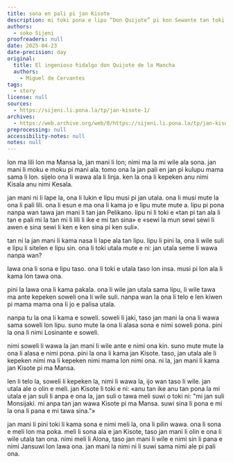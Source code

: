 ```yaml
---
title: sona en pali pi jan Kisote
description: mi toki pona e lipu “Don Quijote” pi kon Sewante tan toki Epanjo.
authors:
  - soko Sijeni
proofreaders: null
date: 2025-04-23
date-precision: day
original:
  title: El ingenioso hidalgo don Quijote de la Mancha
  authors:
    - Miguel de Cervantes
tags:
  - story
license: null
sources:
  - https://sijeni.li.pona.la/tp/jan-kisote-1/
archives:
  - https://web.archive.org/web/0/https://sijeni.li.pona.la/tp/jan-kisote-1/
preprocessing: null
accessibility-notes: null
notes: null
---
```


lon ma lili lon ma Mansa la, jan mani li lon; nimi ma la mi wile ala sona. jan mani li moku e moku pi mani ala. tomo ona la jan pali en jan pi kulupu mama sama li lon. sijelo ona li wawa ala li linja. ken la ona li kepeken anu nimi Kisala anu nimi Kesala.

jan mani ni li lape la, ona li lukin e lipu musi pi jan utala. ona li musi mute la ona li pali lili. ona li esun e ma ona li kama jo e lipu mute mute a. lipu pi pona nanpa wan tawa jan mani li tan jan Pelikano. lipu ni li toki e «tan pi tan ala li tan e pali mi la tan mi li lili li ike e mi tan sina» e «sewi la mun sewi sewi li awen e sina sewi li ken e ken sina pi ken suli».

tan ni la jan mani li kama nasa li lape ala tan lipu. lipu li pini la, ona li wile suli e lipu li sitelen e lipu sin. ona li toki utala mute e ni: jan utala seme li wawa nanpa wan?

lawa ona li sona e lipu taso. ona li toki e utala taso lon insa. musi pi lon ala li kama lon tawa ona.

pini la lawa ona li kama pakala. ona li wile jan utala sama lipu, li wile tawa ma ante kepeken soweli ona li wile suli. nanpa wan la ona li telo e len kiwen pi mama mama ona li jo e palisa utala.

nanpa tu la ona li kama e soweli. soweli li jaki, taso jan mani la ona li wawa sama soweli lon lipu. suno mute la ona li alasa sona e nimi soweli pona. pini la ona li nimi Losinante e soweli.

nimi soweli li wawa la jan mani li wile ante e nimi ona kin. suno mute mute la ona li alasa e nimi pona. pini la ona li kama jan Kisote. taso, jan utala ale li kepeken nimi ma li kepeken nimi mama lon nimi ona. ni la, jan mani li kama jan Kisote pi ma Mansa.

len li telo la, soweli li kepeken la, nimi li wawa la, ijo wan taso li wile. jan utala ale o olin e meli. jan Kisote li toki e ni: «anu tan ike anu tan pona la mi utala e jan suli li anpa e ona la, jan suli o tawa meli suwi o toki ni: "mi jan suli Monsijaki. mi anpa tan jan wawa Kisote pi ma Mansa. suwi sina li pona e mi la ona li pana e mi tawa sina."»

jan mani li pini toki li kama sona e nimi meli la, ona li pilin wawa. ona li sona e meli lon ma poka. meli li sona ala e jan Kisote, taso jan mani li olin e ona li wile utala tan ona. nimi meli li Alona, taso jan mani li wile e nimi sin li pana e nimi Jansuwi lon lawa ona. jan mani la nimi ni li suwi sama nimi ale pi pali ona.
